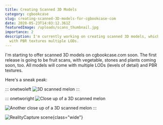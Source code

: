 ```yaml
---
title: Creating Scanned 3D Models
category: cgbookcase
slug: creating-scanned-3D-models-for-cgbookcase-com
date: 2020-05-23T14:03:12.361Z
featuredImage: /uploads/scans_thumbnail.jpg
importance: 2
description: I'm currently working on creating scanned 3D models, which come
  with PBR textures multiple LODs.
---
```

I'm starting to offer scanned 3D models on cgbookcase.com soon. The first release is going to be fruit scans, with vegetable, stones and plants coming soon, too. All models will come with multiple LODs (levels of detail) and PBR textures.

Here's a sneak peak:

::: onetwoleft 
![3D scanned melon](/uploads/melon_a.jpg)
:::

::: onetworight 
![Close up of a 3D scanned melon](/uploads/melon_b.jpg)

![Another close up of a 3D scanned melon](/uploads/melon_c.jpg)
:::

![RealityCapture scene](/uploads/cgb_scans_melon_screenshot.jpg){class="wide"}